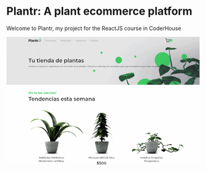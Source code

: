 # Plantr: A plant ecommerce platform

Welcome to Plantr, my project for the ReactJS course in CoderHouse

![Navegation](./plantr.gif)

